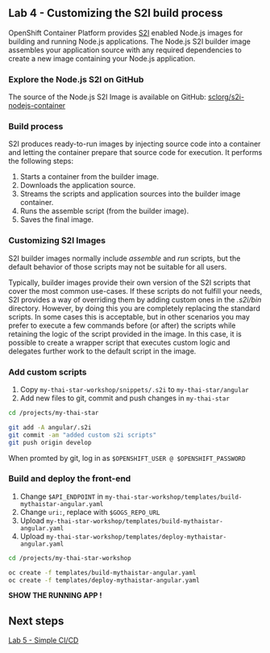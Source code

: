 ## Lab 4 - Customizing the S2I build process

OpenShift Container Platform provides [S2I](https://docs.openshift.com/container-platform/3.11/architecture/core_concepts/builds_and_image_streams.html#source-build) enabled Node.js images for building and running Node.js applications. The Node.js S2I builder image assembles your application source with any required dependencies to create a new image containing your Node.js application. 

### Explore the Node.js S2I on GitHub

The source of the Node.js S2I Image is available on GitHub: [sclorg/s2i-nodejs-container](https://github.com/sclorg/s2i-nodejs-container)

### Build process

S2I produces ready-to-run images by injecting source code into a container and letting the container prepare that source code for execution. It performs the following steps:

1. Starts a container from the builder image.
2. Downloads the application source.
3. Streams the scripts and application sources into the builder image container.
4. Runs the assemble script (from the builder image).
5. Saves the final image.

### Customizing S2I Images

S2I builder images normally include *assemble* and *run* scripts, but the default behavior of those scripts may not be suitable for all users.

Typically, builder images provide their own version of the S2I scripts that cover the most common use-cases. If these scripts do not fulfill your needs, S2I provides a way of overriding them by adding custom ones in the *.s2i/bin* directory. However, by doing this you are completely replacing the standard scripts. In some cases this is acceptable, but in other scenarios you may prefer to execute a few commands before (or after) the scripts while retaining the logic of the script provided in the image. In this case, it is possible to create a wrapper script that executes custom logic and delegates further work to the default script in the image.

### Add custom scripts

1. Copy `my-thai-star-workshop/snippets/.s2i` to `my-thai-star/angular`
2. Add new files to git, commit and push changes in `my-thai-star`

```bash
cd /projects/my-thai-star

git add -A angular/.s2i
git commit -am "added custom s2i scripts"
git push origin develop

```

When promted by git, log in as `$OPENSHIFT_USER @ $OPENSHIFT_PASSWORD`

### Build and deploy the front-end

1. Change `$API_ENDPOINT` in `my-thai-star-workshop/templates/build-mythaistar-angular.yaml`
2. Change `uri:`, replace with `$GOGS_REPO_URL`
3. Upload `my-thai-star-workshop/templates/build-mythaistar-angular.yaml`
4. Upload `my-thai-star-workshop/templates/deploy-mythaistar-angular.yaml`

```bash
cd /projects/my-thai-star-workshop

oc create -f templates/build-mythaistar-angular.yaml
oc create -f templates/deploy-mythaistar-angular.yaml

```

**SHOW THE RUNNING APP !**

## Next steps

[Lab 5 - Simple CI/CD ](lab5.md)